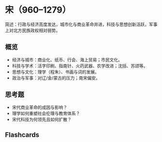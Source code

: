 # 宋（960–1279）

简述：行政与经济高度发达，城市化与商业革命并进，科技与思想创新活跃，军事上对北方民族政权相对弱势。

## 概览
- 经济与城市：商业化、纸币、行会、海上贸易；市民文化。
- 科技与学术：活字印刷、指南针、火药武器、农学改进；沈括、苏颂等。
- 思想与文化：理学（程朱）、书画与词的发展。
- 政治与军事：对辽/金/蒙古的压力；南宋偏安。

## 思考题
- 宋代商业革命的成因与影响？
- 理学如何重塑社会伦理与教育体系？
- 宋代科技为何领先且如何扩散？

## Flashcards
<Flashcard id="history-china-song-1" question="宋代三大发明之一？" answer="活字印刷（亦有指南针、火药）。" />
<Flashcard id="history-china-song-2" question="南宋都城？" answer="临安（杭州）。" />
<Flashcard id="history-china-song-3" question="宋代思想主流？" answer="理学（程朱学派）。" />
